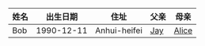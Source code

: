 |姓名|出生日期|住址|父亲|母亲|
|----|-------|----|----|-----|
|Bob|1990-12-11|Anhui-heifei|[Jay](#/person/jay.md)|[Alice](#/person/alice.md)|

